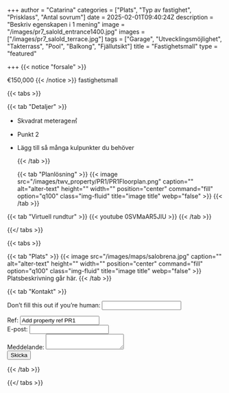 +++
author = "Catarina"
categories = ["Plats", "Typ av fastighet", "Prisklass", "Antal sovrum"]
date = 2025-02-01T09:40:24Z
description = "Beskriv egenskapen i 1 mening"
image = "/images/pr7_salold_entrance1400.jpg"
images = ["/images/pr7_salold_terrace.jpg"]
tags = ["Garage", "Utvecklingsmöjlighet", "Takterrass", "Pool", "Balkong", "Fjällutsikt"]
title = "Fastighetsmall"
type = "featured"

+++
{{< notice "forsale" >}}

€150,000 {{< /notice >}} fastighetsmall

{{< tabs >}}

{{< tab "Detaljer" >}}

* Skvadrat meterage&#x33A1;
* Punkt 2
* Lägg till så många kulpunkter du behöver

  {{< /tab >}}

  {{< tab "Planlösning" >}} {{< image src="/images/twv_property/PR1/PR1Floorplan.png" caption="" alt="alter-text" height="" width="" position="center" command="fill" option="q100" class="img-fluid" title="image title" webp="false" >}} {{< /tab >}}

{{< tab "Virtuell rundtur" >}} {{< youtube 0SVMaAR5JIU >}} {{< /tab >}}

{{</ tabs >}}

{{< tabs >}}

{{< tab "Plats" >}} {{< image src="/images/maps/salobrena.jpg" caption="" alt="alter-text" height="" width="" position="center" command="fill" option="q100" class="img-fluid" title="image title" webp="false" >}} Platsbeskrivning går här. {{< /tab >}}

{{< tab "Kontakt" >}} <form name="propertyContact" method="POST" netlify-honeypot="bot-field" data-netlify="true"> <div class="form-group"> <p class="d-none"><label>Don’t fill this out if you’re human: <input name="bot-field" /></label></p> </div> <div class="form-group"> <label>Ref: <input name="property-ref" class="form-control" value="Add property ref PR1" readonly/></label> </div> <div class="form-group"> <label>E-post: <input type="text" class="form-control" name="email" /></label> </div> <div class="form-group"> <label>Meddelande: </label> <textarea name="message" class="form-control"></textarea> </div> <button type="submit" class="btn btn-primary">Skicka</button> </form> {{< /tab >}}

{{</ tabs >}}